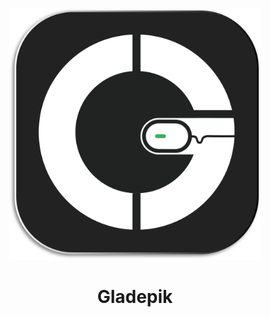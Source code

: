 
 <p align="center">
  <img src="profile/2024gladepik.svg" width="80%" alt="Gladepik"> 
</p>



<h1 align="center">Gladepik</h1>

 
